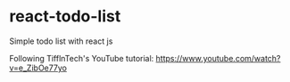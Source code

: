 # react-todo-list
Simple todo list with react js

Following TifflnTech's YouTube tutorial: 
https://www.youtube.com/watch?v=e_ZibOe77yo